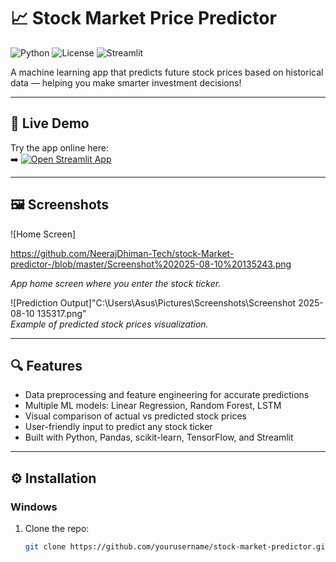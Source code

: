 # 📈 Stock Market Price Predictor

![Python](https://img.shields.io/badge/python-3.9+-blue) ![License](https://img.shields.io/badge/license-MIT-green) ![Streamlit](https://img.shields.io/badge/streamlit-%23FF4B4B.svg?logo=streamlit&logoColor=white)

A machine learning app that predicts future stock prices based on historical data — helping you make smarter investment decisions!

---

## 🚀 Live Demo

Try the app online here:  
➡️ [![Open Streamlit App](https://img.shields.io/badge/Open_Streamlit_App-00C8FF?style=for-the-badge&logo=streamlit&logoColor=white)](https://neerajdhiman-tech-stock-market-predictor--app-3w8fpq.streamlit.app/)

---

## 🖼️ Screenshots

![Home Screen]

https://github.com/NeerajDhiman-Tech/stock-Market-predictor-/blob/master/Screenshot%202025-08-10%20135243.png

*App home screen where you enter the stock ticker.*

![Prediction Output]"C:\Users\Asus\Pictures\Screenshots\Screenshot 2025-08-10 135317.png"  
*Example of predicted stock prices visualization.*

---

## 🔍 Features

- Data preprocessing and feature engineering for accurate predictions  
- Multiple ML models: Linear Regression, Random Forest, LSTM  
- Visual comparison of actual vs predicted stock prices  
- User-friendly input to predict any stock ticker  
- Built with Python, Pandas, scikit-learn, TensorFlow, and Streamlit

---

## ⚙️ Installation

### Windows

1. Clone the repo:  
   ```bash
   git clone https://github.com/yourusername/stock-market-predictor.git

